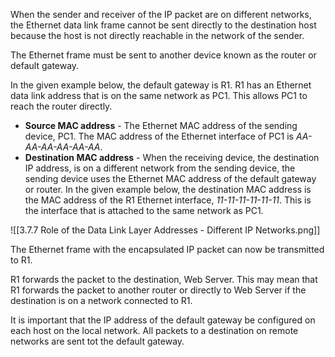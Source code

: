 When the sender and receiver of the IP packet are on different networks, the Ethernet data link frame cannot be sent directly to the destination host because the host is not directly reachable in the network of the sender.

The Ethernet frame must be sent to another device known as the router or default gateway.

In the given example below, the default gateway is R1. R1 has an Ethernet data link address that is on the same network as PC1. This allows PC1 to reach the router directly.

- **Source MAC address** - The Ethernet MAC address of the sending device, PC1. The MAC address of the Ethernet interface of PC1 is *AA-AA-AA-AA-AA-AA*.
- **Destination MAC address** - When the receiving device, the destination IP address, is on a different network from the sending device, the sending device uses the Ethernet MAC address of the default gateway or router. In the given example below, the destination MAC address is the MAC address of the R1 Ethernet interface, *11-11-11-11-11-11*. This is the interface that is attached to the same network as PC1.

![[3.7.7 Role of the Data Link Layer Addresses - Different IP Networks.png]]

The Ethernet frame with the encapsulated IP packet can now be transmitted to R1.

R1 forwards the packet to the destination, Web Server. This may mean that R1 forwards the packet to another router or directly to Web Server if the destination is on a network connected to R1.

It is important that the IP address of the default gateway be configured on each host on the local network. All packets to a destination on remote networks are sent tot the default gateway.